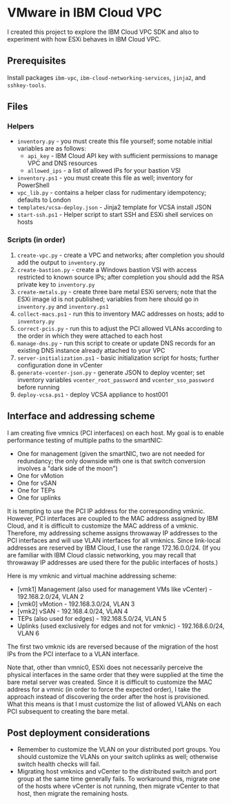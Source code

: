 # VMware in IBM Cloud VPC

I created this project to explore the IBM Cloud VPC SDK and also to experiment with how ESXi behaves in IBM Cloud VPC.

## Prerequisites
Install packages `ibm-vpc`, `ibm-cloud-networking-services`, `jinja2`, and `sshkey-tools`.

## Files

### Helpers

- `inventory.py` - you must create this file yourself; some notable initial variables are as follows:
  - `api_key` - IBM Cloud API key with sufficient permissions to manage VPC and DNS resources
  - `allowed_ips` - a list of allowed IPs for your bastion VSI
- `inventory.ps1` - you must create this file as well; inventory for PowerShell
- `vpc_lib.py` - contains a helper class for rudimentary idempotency; defaults to London
- `templates/vcsa-deploy.json` - Jinja2 template for VCSA install JSON
- `start-ssh.ps1` - Helper script to start SSH and ESXi shell services on hosts

### Scripts (in order)
1. `create-vpc.py` - create a VPC and networks; after completion you should add the output to `inventory.py`
2. `create-bastion.py` - create a Windows bastion VSI with access restricted to known source IPs; after completion you should add the RSA private key to `inventory.py`
3. `create-metals.py` - create three bare metal ESXi servers; note that the ESXi image id is not published; variables from here should go in `inventory.py` and `inventory.ps1`
4. `collect-macs.ps1` - run this to inventory MAC addresses on hosts; add to `inventory.py`
5. `correct-pcis.py` - run this to adjust the PCI allowed VLANs according to the order in which they were attached to each host
6. `manage-dns.py` - run this script to create or update DNS records for an existing DNS instance already attached to your VPC
7. `server-initialization.ps1` - basic initialization script for hosts; further configuration done in vCenter
8. `generate-vcenter-json.py` - generate JSON to deploy vcenter; set inventory variables `vcenter_root_password` and `vcenter_sso_password` before running
9. `deploy-vcsa.ps1` - deploy VCSA appliance to host001

## Interface and addressing scheme

I am creating five vmnics (PCI interfaces) on each host. My goal is to enable performance testing of multiple paths to the smartNIC:

- One for management (given the smartNIC, two are not needed for redundancy; the only downside with one is that switch conversion involves a "dark side of the moon")
- One for vMotion
- One for vSAN
- One for TEPs
- One for uplinks

It is tempting to use the PCI IP address for the corresponding vmknic. However, PCI interfaces are coupled to the MAC address assigned by IBM Cloud, and it is difficult to customize the MAC address of a vmknic. Therefore, my addressing scheme assigns throwaway IP addresses to the PCI interfaces and will use VLAN interfaces for all vmknics. Since link-local addresses are reserved by IBM Cloud, I use the range 172.16.0.0/24. (If you are familiar with IBM Cloud classic networking, you may recall that throwaway IP addresses are used there for the public interfaces of hosts.)

Here is my vmknic and virtual machine addressing scheme:

- [vmk1] Management (also used for management VMs like vCenter) - 192.168.2.0/24, VLAN 2
- [vmk0] vMotion - 192.168.3.0/24, VLAN 3
- [vmk2] vSAN - 192.168.4.0/24, VLAN 4
- TEPs (also used for edges) - 192.168.5.0/24, VLAN 5
- Uplinks (used exclusively for edges and not for vmknic) - 192.168.6.0/24, VLAN 6

The first two vmknic ids are reversed because of the migration of the host IPs from the PCI interface to a VLAN interface.

Note that, other than vmnic0, ESXi does not necessarily perceive the physical interfaces in the same order that they were supplied at the time the bare metal server was created. Since it is difficult to customize the MAC address for a vmnic (in order to force the expected order), I take the approach instead of discovering the order after the host is provisioned. What this means is that I must customize the list of allowed VLANs on each PCI subsequent to creating the bare metal.

## Post deployment considerations

- Remember to customize the VLAN on your distributed port groups. You should customize the VLANs on your switch uplinks as well; otherwise switch health checks will fail.
- Migrating host vmknics and vCenter to the distributed switch and port group at the same time generally fails. To workaround this, migrate one of the hosts where vCenter is not running, then migrate vCenter to that host, then migrate the remaining hosts.


